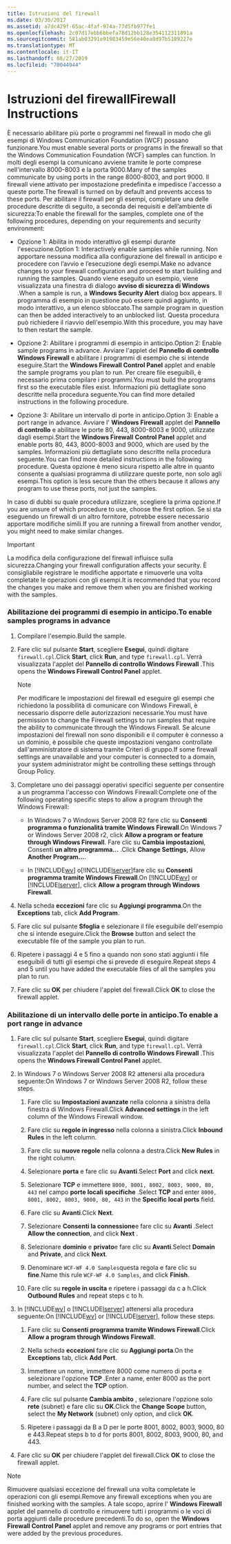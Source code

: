 ```yaml
---
title: Istruzioni del firewall
ms.date: 03/30/2017
ms.assetid: a7dc429f-65ac-4faf-974a-77d5fb977fe1
ms.openlocfilehash: 2c07d17ebb6bbefa78d12bb128e354112311891a
ms.sourcegitcommit: 581ab03291e91983459e56e40ea8d97b5189227e
ms.translationtype: MT
ms.contentlocale: it-IT
ms.lasthandoff: 08/27/2019
ms.locfileid: "70044944"
---
```

# <a name="firewall-instructions"></a><span data-ttu-id="9998d-102">Istruzioni del firewall</span><span class="sxs-lookup"><span data-stu-id="9998d-102">Firewall Instructions</span></span>
<span data-ttu-id="9998d-103">È necessario abilitare più porte o programmi nel firewall in modo che gli esempi di Windows Communication Foundation (WCF) possano funzionare.</span><span class="sxs-lookup"><span data-stu-id="9998d-103">You must enable several ports or programs in the firewall so that the Windows Communication Foundation (WCF) samples can function.</span></span> <span data-ttu-id="9998d-104">In molti degli esempi la comunicano avviene tramite le porte comprese nell'intervallo 8000-8003 e la porta 9000.</span><span class="sxs-lookup"><span data-stu-id="9998d-104">Many of the samples communicate by using ports in the range 8000-8003, and port 9000.</span></span> <span data-ttu-id="9998d-105">Il firewall viene attivato per impostazione predefinita e impedisce l'accesso a queste porte.</span><span class="sxs-lookup"><span data-stu-id="9998d-105">The firewall is turned on by default and prevents access to these ports.</span></span> <span data-ttu-id="9998d-106">Per abilitare il firewall per gli esempi, completare una delle procedure descritte di seguito, a seconda dei requisiti e dell’ambiente di sicurezza:</span><span class="sxs-lookup"><span data-stu-id="9998d-106">To enable the firewall for the samples, complete one of the following procedures, depending on your requirements and security environment:</span></span>  
  
- <span data-ttu-id="9998d-107">Opzione 1: Abilita in modo interattivo gli esempi durante l'esecuzione.</span><span class="sxs-lookup"><span data-stu-id="9998d-107">Option 1: Interactively enable samples while running.</span></span> <span data-ttu-id="9998d-108">Non apportare nessuna modifica alla configurazione del firewall in anticipo e procedere con l’avvio e l’esecuzione degli esempi.</span><span class="sxs-lookup"><span data-stu-id="9998d-108">Make no advance changes to your firewall configuration and proceed to start building and running the samples.</span></span> <span data-ttu-id="9998d-109">Quando viene eseguito un esempio, viene visualizzata una finestra di dialogo **avviso di sicurezza di Windows** .</span><span class="sxs-lookup"><span data-stu-id="9998d-109">When a sample is run, a **Windows Security Alert** dialog box appears.</span></span> <span data-ttu-id="9998d-110">Il programma di esempio in questione può essere quindi aggiunto, in modo interattivo, a un elenco sbloccato.</span><span class="sxs-lookup"><span data-stu-id="9998d-110">The sample program in question can then be added interactively to an unblocked list.</span></span> <span data-ttu-id="9998d-111">Questa procedura può richiedere il riavvio dell'esempio.</span><span class="sxs-lookup"><span data-stu-id="9998d-111">With this procedure, you may have to then restart the sample.</span></span>  
  
- <span data-ttu-id="9998d-112">Opzione 2: Abilitare i programmi di esempio in anticipo.</span><span class="sxs-lookup"><span data-stu-id="9998d-112">Option 2: Enable sample programs in advance.</span></span> <span data-ttu-id="9998d-113">Avviare l'applet del **Pannello di controllo Windows Firewall** e abilitare i programmi di esempio che si intende eseguire.</span><span class="sxs-lookup"><span data-stu-id="9998d-113">Start the **Windows Firewall Control Panel** applet and enable the sample programs you plan to run.</span></span> <span data-ttu-id="9998d-114">Per creare file eseguibili, è necessario prima compilare i programmi.</span><span class="sxs-lookup"><span data-stu-id="9998d-114">You must build the programs first so the executable files exist.</span></span> <span data-ttu-id="9998d-115">Informazioni più dettagliate sono descritte nella procedura seguente.</span><span class="sxs-lookup"><span data-stu-id="9998d-115">You can find more detailed instructions in the following procedure.</span></span>  
  
- <span data-ttu-id="9998d-116">Opzione 3: Abilitare un intervallo di porte in anticipo.</span><span class="sxs-lookup"><span data-stu-id="9998d-116">Option 3: Enable a port range in advance.</span></span> <span data-ttu-id="9998d-117">Avviare l' **Windows Firewall** applet del **Pannello di controllo** e abilitare le porte 80, 443, 8000-8003 e 9000, utilizzate dagli esempi.</span><span class="sxs-lookup"><span data-stu-id="9998d-117">Start the **Windows Firewall** **Control Panel** applet and enable ports 80, 443, 8000-8003 and 9000, which are used by the samples.</span></span> <span data-ttu-id="9998d-118">Informazioni più dettagliate sono descritte nella procedura seguente.</span><span class="sxs-lookup"><span data-stu-id="9998d-118">You can find more detailed instructions in the following procedure.</span></span> <span data-ttu-id="9998d-119">Questa opzione è meno sicura rispetto alle altre in quanto consente a qualsiasi programma di utilizzare queste porte, non solo agli esempi.</span><span class="sxs-lookup"><span data-stu-id="9998d-119">This option is less secure than the others because it allows any program to use these ports, not just the samples.</span></span>  
  
 <span data-ttu-id="9998d-120">In caso di dubbi su quale procedura utilizzare, scegliere la prima opzione.</span><span class="sxs-lookup"><span data-stu-id="9998d-120">If you are unsure of which procedure to use, choose the first option.</span></span> <span data-ttu-id="9998d-121">Se si sta eseguendo un firewall di un altro fornitore, potrebbe essere necessario apportare modifiche simili.</span><span class="sxs-lookup"><span data-stu-id="9998d-121">If you are running a firewall from another vendor, you might need to make similar changes.</span></span>  
  
> [!IMPORTANT]
> <span data-ttu-id="9998d-122">La modifica della configurazione del firewall influisce sulla sicurezza.</span><span class="sxs-lookup"><span data-stu-id="9998d-122">Changing your firewall configuration affects your security.</span></span> <span data-ttu-id="9998d-123">È consigliabile registrare le modifiche apportate e rimuoverle una volta completate le operazioni con gli esempi.</span><span class="sxs-lookup"><span data-stu-id="9998d-123">It is recommended that you record the changes you make and remove them when you are finished working with the samples.</span></span>  
  
### <a name="to-enable-samples-programs-in-advance"></a><span data-ttu-id="9998d-124">Abilitazione dei programmi di esempio in anticipo.</span><span class="sxs-lookup"><span data-stu-id="9998d-124">To enable samples programs in advance</span></span>  
  
1. <span data-ttu-id="9998d-125">Compilare l'esempio.</span><span class="sxs-lookup"><span data-stu-id="9998d-125">Build the sample.</span></span>  
  
2. <span data-ttu-id="9998d-126">Fare clic sul pulsante **Start**, scegliere **Esegui**, quindi digitare `firewall.cpl`.</span><span class="sxs-lookup"><span data-stu-id="9998d-126">Click **Start**, click **Run**, and type `firewall.cpl`.</span></span> <span data-ttu-id="9998d-127">Verrà visualizzata l'applet del **Pannello di controllo Windows Firewall** .</span><span class="sxs-lookup"><span data-stu-id="9998d-127">This opens the **Windows Firewall Control Panel** applet.</span></span>  
  
    > [!NOTE]
    > <span data-ttu-id="9998d-128">Per modificare le impostazioni del firewall ed eseguire gli esempi che richiedono la possibilità di comunicare con Windows Firewall, è necessario disporre delle autorizzazioni necessarie.</span><span class="sxs-lookup"><span data-stu-id="9998d-128">You must have permission to change the Firewall settings to run samples that require the ability to communicate through the Windows Firewall.</span></span> <span data-ttu-id="9998d-129">Se alcune impostazioni del firewall non sono disponibili e il computer è connesso a un dominio, è possibile che queste impostazioni vengano controllate dall'amministratore di sistema tramite Criteri di gruppo.</span><span class="sxs-lookup"><span data-stu-id="9998d-129">If some firewall settings are unavailable and your computer is connected to a domain, your system administrator might be controlling these settings through Group Policy.</span></span>  
  
3. <span data-ttu-id="9998d-130">Completare uno dei passaggi operativi specifici seguente per consentire a un programma l'accesso con Windows Firewall:</span><span class="sxs-lookup"><span data-stu-id="9998d-130">Complete one of the following operating specific steps to allow a program through the Windows Firewall:</span></span>  
  
    - <span data-ttu-id="9998d-131">In Windows 7 o Windows Server 2008 R2 fare clic su **Consenti programma o funzionalità tramite Windows Firewall**.</span><span class="sxs-lookup"><span data-stu-id="9998d-131">On Windows 7 or Windows Server 2008 r2, click **Allow a program or feature through Windows Firewall**.</span></span> <span data-ttu-id="9998d-132">Fare clic su **Cambia impostazioni**, Consenti **un altro programma...** .</span><span class="sxs-lookup"><span data-stu-id="9998d-132">Click **Change Settings**, Allow **Another Program…**.</span></span>  
  
    - <span data-ttu-id="9998d-133">In [!INCLUDE[wv](../../../../includes/wv-md.md)] o[!INCLUDE[lserver](../../../../includes/lserver-md.md)]fare clic su **Consenti programma tramite Windows Firewall**.</span><span class="sxs-lookup"><span data-stu-id="9998d-133">On [!INCLUDE[wv](../../../../includes/wv-md.md)] or [!INCLUDE[lserver](../../../../includes/lserver-md.md)], click **Allow a program through Windows Firewall**.</span></span>  
  
4. <span data-ttu-id="9998d-134">Nella scheda **eccezioni** fare clic su **Aggiungi programma**.</span><span class="sxs-lookup"><span data-stu-id="9998d-134">On the **Exceptions** tab, click **Add Program**.</span></span>  
  
5. <span data-ttu-id="9998d-135">Fare clic sul pulsante **Sfoglia** e selezionare il file eseguibile dell'esempio che si intende eseguire.</span><span class="sxs-lookup"><span data-stu-id="9998d-135">Click the **Browse** button and select the executable file of the sample you plan to run.</span></span>  
  
6. <span data-ttu-id="9998d-136">Ripetere i passaggi 4 e 5 fino a quando non sono stati aggiunti i file eseguibili di tutti gli esempi che si prevede di eseguire.</span><span class="sxs-lookup"><span data-stu-id="9998d-136">Repeat steps 4 and 5 until you have added the executable files of all the samples you plan to run.</span></span>  
  
7. <span data-ttu-id="9998d-137">Fare clic su **OK** per chiudere l'applet del firewall.</span><span class="sxs-lookup"><span data-stu-id="9998d-137">Click **OK** to close the firewall applet.</span></span>  
  
### <a name="to-enable-a-port-range-in-advance"></a><span data-ttu-id="9998d-138">Abilitazione di un intervallo delle porte in anticipo.</span><span class="sxs-lookup"><span data-stu-id="9998d-138">To enable a port range in advance</span></span>  
  
1. <span data-ttu-id="9998d-139">Fare clic sul pulsante **Start**, scegliere **Esegui**, quindi digitare `firewall.cpl`.</span><span class="sxs-lookup"><span data-stu-id="9998d-139">Click **Start**, click **Run**, and type `firewall.cpl`.</span></span> <span data-ttu-id="9998d-140">Verrà visualizzata l'applet del **Pannello di controllo Windows Firewall** .</span><span class="sxs-lookup"><span data-stu-id="9998d-140">This opens the **Windows Firewall Control Panel** applet.</span></span>  
  
2. <span data-ttu-id="9998d-141">In Windows 7 o Windows Server 2008 R2 attenersi alla procedura seguente:</span><span class="sxs-lookup"><span data-stu-id="9998d-141">On Windows 7 or Windows Server 2008 R2, follow these steps.</span></span>  
  
    1. <span data-ttu-id="9998d-142">Fare clic su **Impostazioni avanzate** nella colonna a sinistra della finestra di Windows Firewall.</span><span class="sxs-lookup"><span data-stu-id="9998d-142">Click **Advanced settings** in the left column of the Windows Firewall window.</span></span>  
  
    2. <span data-ttu-id="9998d-143">Fare clic su **regole in ingresso** nella colonna a sinistra.</span><span class="sxs-lookup"><span data-stu-id="9998d-143">Click **Inbound Rules** in the left column.</span></span>  
  
    3. <span data-ttu-id="9998d-144">Fare clic su **nuove regole** nella colonna a destra.</span><span class="sxs-lookup"><span data-stu-id="9998d-144">Click **New Rules** in the right column.</span></span>  
  
    4. <span data-ttu-id="9998d-145">Selezionare **porta** e fare clic su **Avanti**.</span><span class="sxs-lookup"><span data-stu-id="9998d-145">Select **Port** and click **next**.</span></span>  
  
    5. <span data-ttu-id="9998d-146">Selezionare **TCP** e immettere `8000, 8001, 8002, 8003, 9000, 80, 443` nel campo **porte locali specifiche** .</span><span class="sxs-lookup"><span data-stu-id="9998d-146">Select **TCP** and enter `8000, 8001, 8002, 8003, 9000, 80, 443` in the **Specific local ports** field.</span></span>  
  
    6. <span data-ttu-id="9998d-147">Fare clic su **Avanti**.</span><span class="sxs-lookup"><span data-stu-id="9998d-147">Click **Next**.</span></span>  
  
    7. <span data-ttu-id="9998d-148">Selezionare **Consenti la connessione**e fare clic su **Avanti** .</span><span class="sxs-lookup"><span data-stu-id="9998d-148">Select **Allow the connection**, and click **Next** .</span></span>  
  
    8. <span data-ttu-id="9998d-149">Selezionare **dominio** e **privato**e fare clic su **Avanti**.</span><span class="sxs-lookup"><span data-stu-id="9998d-149">Select **Domain** and **Private**, and click **Next**.</span></span>  
  
    9. <span data-ttu-id="9998d-150">Denominare `WCF-WF 4.0 Samples`questa regola e fare clic su **fine**.</span><span class="sxs-lookup"><span data-stu-id="9998d-150">Name this rule `WCF-WF 4.0 Samples`, and click **Finish**.</span></span>  
  
    10. <span data-ttu-id="9998d-151">Fare clic su **regole in uscita** e ripetere i passaggi da c a h.</span><span class="sxs-lookup"><span data-stu-id="9998d-151">Click **Outbound Rules** and repeat steps c to h.</span></span>  
  
3. <span data-ttu-id="9998d-152">In [!INCLUDE[wv](../../../../includes/wv-md.md)] o [!INCLUDE[lserver](../../../../includes/lserver-md.md)] attenersi alla procedura seguente:</span><span class="sxs-lookup"><span data-stu-id="9998d-152">On [!INCLUDE[wv](../../../../includes/wv-md.md)] or [!INCLUDE[lserver](../../../../includes/lserver-md.md)], follow these steps.</span></span>  
  
    1. <span data-ttu-id="9998d-153">Fare clic su **Consenti programma tramite Windows Firewall**.</span><span class="sxs-lookup"><span data-stu-id="9998d-153">Click **Allow a program through Windows Firewall**.</span></span>  
  
    2. <span data-ttu-id="9998d-154">Nella scheda **eccezioni** fare clic su **Aggiungi porta**.</span><span class="sxs-lookup"><span data-stu-id="9998d-154">On the **Exceptions** tab, click **Add Port**.</span></span>  
  
    3. <span data-ttu-id="9998d-155">Immettere un nome, immettere 8000 come numero di porta e selezionare l'opzione **TCP** .</span><span class="sxs-lookup"><span data-stu-id="9998d-155">Enter a name, enter 8000 as the port number, and select the **TCP** option.</span></span>  
  
    4. <span data-ttu-id="9998d-156">Fare clic sul pulsante **Cambia ambito** , selezionare l'opzione solo **rete** (subnet) e fare clic su **OK**.</span><span class="sxs-lookup"><span data-stu-id="9998d-156">Click the **Change Scope** button, select the **My Network** (subnet) only option, and click **OK**.</span></span>  
  
    5. <span data-ttu-id="9998d-157">Ripetere i passaggi da B a D per le porte 8001, 8002, 8003, 9000, 80 e 443.</span><span class="sxs-lookup"><span data-stu-id="9998d-157">Repeat steps b to d for ports 8001, 8002, 8003, 9000, 80, and 443.</span></span>  
  
4. <span data-ttu-id="9998d-158">Fare clic su **OK** per chiudere l'applet del firewall.</span><span class="sxs-lookup"><span data-stu-id="9998d-158">Click **OK** to close the firewall applet.</span></span>  
  
> [!NOTE]
> <span data-ttu-id="9998d-159">Rimuovere qualsiasi eccezione del firewall una volta completate le operazioni con gli esempi.</span><span class="sxs-lookup"><span data-stu-id="9998d-159">Remove any firewall exceptions when you are finished working with the samples.</span></span> <span data-ttu-id="9998d-160">A tale scopo, aprire l' **Windows Firewall** applet del pannello di controllo e rimuovere tutti i programmi o le voci di porta aggiunti dalle procedure precedenti.</span><span class="sxs-lookup"><span data-stu-id="9998d-160">To do so, open the **Windows Firewall Control Panel** applet and remove any programs or port entries that were added by the previous procedures.</span></span>
